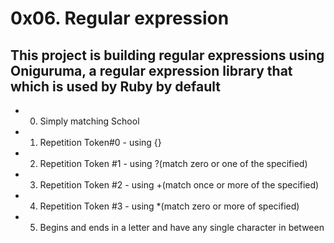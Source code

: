 # 0x06. Regular expression
## This project is building regular expressions using Oniguruma, a regular expression library that which is used by Ruby by default
* 0. Simply matching School 
* 1. Repetition Token#0 - using {}
* 2. Repetition Token #1 - using ?(match zero or one of the specified)
* 3. Repetition Token #2 - using +(match once or more of the specified)
* 4. Repetition Token #3 - using *(match zero or more of specified)
* 5. Begins and ends in a letter and have any single character in between
